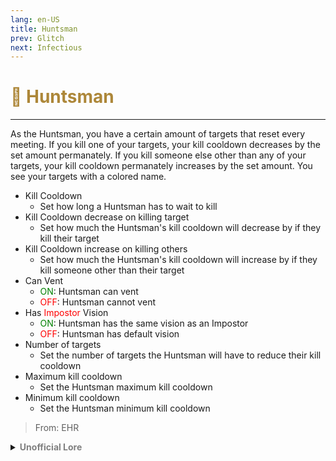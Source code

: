 ```yaml
---
lang: en-US
title: Huntsman
prev: Glitch
next: Infectious
---
```


# <font color="#ad8739">🏹 <b>Huntsman</b></font> <Badge text="Killing" type="tip" vertical="middle"/>
---

As the Huntsman, you have a certain amount of targets that reset every meeting. If you kill one of your targets, your kill cooldown decreases by the set amount permanately. If you kill someone else other than any of your targets, your kill cooldown permanately increases by the set amount. You see your targets with a colored name.
* Kill Cooldown
  * Set how long a Huntsman has to wait to kill
* Kill Cooldown decrease on killing target
  * Set how much the Huntsman's kill cooldown will decrease by if they kill their target
* Kill Cooldown increase on killing others
  * Set how much the Huntsman's kill cooldown will increase by if they kill someone other than their target
* Can Vent
  * <font color=green>ON</font>: Huntsman can vent
  * <font color=red>OFF</font>: Huntsman cannot vent
* Has <font color=red>Impostor</font> Vision
  * <font color=green>ON</font>: Huntsman has the same vision as an Impostor
  * <font color=red>OFF</font>: Huntsman has default vision
* Number of targets
  * Set the number of targets the Huntsman will have to reduce their kill cooldown
* Maximum kill cooldown
  * Set the Huntsman maximum kill cooldown
* Minimum kill cooldown
  * Set the Huntsman minimum kill cooldown

> From: EHR

<details>
<summary><b><font color=gray>Unofficial Lore</font></b></summary>

Placeholder: This role is a ROLE OH EM GOSH
> Submitted by: Member
</details>